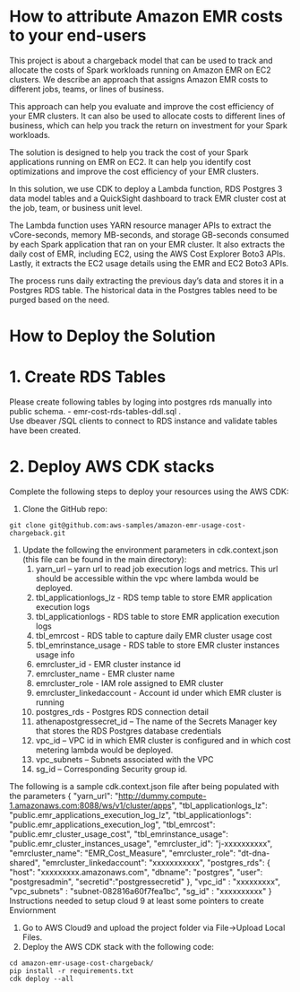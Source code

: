 
# How to attribute Amazon EMR costs to your end-users

This project is about a chargeback model that can be used to track and allocate the costs of Spark workloads running on Amazon EMR on EC2 clusters. We describe an approach that assigns Amazon EMR costs to different jobs, teams, or lines of business. 

This approach can help you evaluate and improve the cost efficiency of your EMR clusters. It can also be used to allocate costs to different lines of business, which can help you track the return on investment for your Spark workloads.

The solution is designed to help you track the cost of your Spark applications running on EMR on EC2. It can help you identify cost optimizations and improve the cost efficiency of your EMR clusters.

In this solution,  we use CDK to deploy a Lambda function, RDS Postgres 3 data model tables and a QuickSight dashboard to track EMR cluster cost at the job, team, or business unit level.

The Lambda function uses YARN resource manager APIs to extract the vCore-seconds, memory MB-seconds, and storage GB-seconds consumed by each Spark application that ran on your EMR cluster. It also extracts the daily cost of EMR, including EC2, using the AWS Cost Explorer Boto3 APIs. Lastly, it extracts the EC2 usage details using the EMR and EC2 Boto3 APIs.

The process runs daily extracting the previous day’s data and stores it in a Postgres RDS table. The historical data in the Postgres tables need to be purged based on the need. 

# How to Deploy the Solution

# 1. Create RDS Tables

Please create following tables by loging into postgres rds manually into public schema. -  emr-cost-rds-tables-ddl.sql .  
Use dbeaver /SQL clients to connect to RDS instance and validate tables have been created.

# 2. Deploy AWS CDK stacks

Complete the following steps to deploy your resources using the AWS CDK:

1. Clone the GitHub repo:
```
git clone git@github.com:aws-samples/amazon-emr-usage-cost-chargeback.git
```

1. Update the following the environment parameters in cdk.context.json (this file can be found in the main directory):
    1. yarn_url – yarn url to read job execution logs and metrics. This url should be accessible within the vpc where lambda would be deployed.
    2. tbl_applicationlogs_lz - RDS temp table to store EMR application execution logs
    3. tbl_applicationlogs - RDS table to store EMR application execution logs
    4. tbl_emrcost - RDS table to capture daily EMR cluster usage cost
    5. tbl_emrinstance_usage - RDS table to store EMR cluster instances usage info
    6. emrcluster_id - EMR cluster instance id
    7. emrcluster_name - EMR cluster name
    8. emrcluster_role - IAM role assigned to EMR cluster
    9. emrcluster_linkedaccount - Account id under which EMR cluster is running
    10. postgres_rds - Postgres RDS connection detail
    11. athenapostgressecret_id – The name of the Secrets Manager key that stores the RDS Postgres database credentials
    12. vpc_id – VPC id in which EMR cluster is configured and in which cost metering lambda would be deployed.
    13. vpc_subnets – Subnets associated with the VPC
    14. sg_id – Corresponding Security group id.

The following is a sample cdk.context.json file after being populated with the parameters
{
"yarn_url": "http://dummy.compute-1.amazonaws.com:8088/ws/v1/cluster/apps",
"tbl_applicationlogs_lz": "public.emr_applications_execution_log_lz",
"tbl_applicationlogs": "public.emr_applications_execution_log",
"tbl_emrcost": "public.emr_cluster_usage_cost",
"tbl_emrinstance_usage": "public.emr_cluster_instances_usage",
"emrcluster_id": "j-xxxxxxxxxx",
"emrcluster_name": "EMR_Cost_Measure",
"emrcluster_role": "dt-dna-shared",
"emrcluster_linkedaccount": "xxxxxxxxxxx",
"postgres_rds": {
"host": "xxxxxxxxx.amazonaws.com",
"dbname": "postgres",
"user": "postgresadmin",
"secretid":"postgressecretid"
},
"vpc_id" : "xxxxxxxxx",
"vpc_subnets" : "subnet-082816a60f7fea1bc",
"sg_id" : "xxxxxxxxxx"
}
   Instructions needed to setup cloud 9 at least some pointers to create Enviornment

1. Go to AWS Cloud9 and upload the project folder via File→Upload Local Files.
2. Deploy the AWS CDK stack with the following code:
```
cd amazon-emr-usage-cost-chargeback/
pip install -r requirements.txt
cdk deploy --all
```
